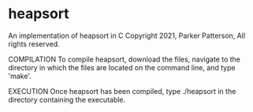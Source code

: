 # heapsort
An implementation of heapsort in C
Copyright 2021, Parker Patterson, All rights reserved.

COMPILATION
To compile heapsort, download the files, navigate to the directory in which the files are located on the command line, and type 'make'.

EXECUTION
Once heapsort has been compiled, type ./heapsort in the directory containing the executable.

